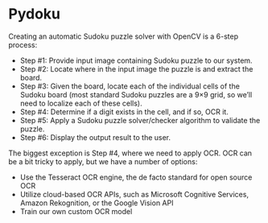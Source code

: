 # Pydoku

Creating an automatic Sudoku puzzle solver with OpenCV is a 6-step process:

- Step #1: Provide input image containing Sudoku puzzle to our system.
- Step #2: Locate where in the input image the puzzle is and extract the board.
- Step #3: Given the board, locate each of the individual cells of the Sudoku board (most standard Sudoku puzzles are a 9×9 grid, so we’ll need to localize each of these cells).
- Step #4: Determine if a digit exists in the cell, and if so, OCR it.
- Step #5: Apply a Sudoku puzzle solver/checker algorithm to validate the puzzle.
- Step #6: Display the output result to the user.

The biggest exception is Step #4, where we need to apply OCR.
OCR can be a bit tricky to apply, but we have a number of options:

- Use the Tesseract OCR engine, the de facto standard for open source OCR
- Utilize cloud-based OCR APIs, such as Microsoft Cognitive Services, Amazon Rekognition, or the Google Vision API
- Train our own custom OCR model
